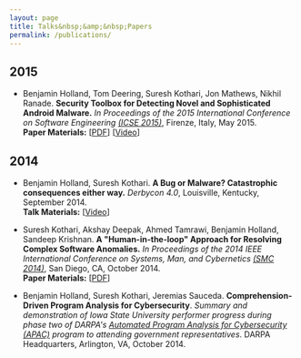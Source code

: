 ```yaml
---
layout: page
title: Talks&nbsp;&amp;&nbsp;Papers
permalink: /publications/
---
```


## 2015

- Benjamin Holland, Tom Deering, Suresh Kothari, Jon Mathews, Nikhil Ranade. **Security Toolbox for Detecting Novel and Sophisticated Android Malware.** *In Proceedings of the 2015 International Conference on Software Engineering [(ICSE 2015)](http://2015.icse-conferences.org/)*, Firenze, Italy, May 2015.<br/>
**Paper Materials:** [[PDF](../papers/Security_Toolbox_for_Detecting_Novel_and_Sophisticated_Android_Malware.pdf)]&nbsp;[[Video](https://www.youtube.com/watch?v=WhcoAX3HiNU)]

## 2014

- Benjamin Holland, Suresh Kothari. **A Bug or Malware? Catastrophic consequences either way.** *Derbycon 4.0*, Louisville, Kentucky, September 2014.<br/>
**Talk Materials:** [[Video](https://www.youtube.com/watch?v=3J4D7YJ1IE4)]

- Suresh Kothari, Akshay Deepak, Ahmed Tamrawi, Benjamin Holland, Sandeep Krishnan. **A "Human-in-the-loop" Approach for Resolving Complex Software Anomalies.** *In Proceedings of the 2014 IEEE International Conference on Systems, Man, and Cybernetics [(SMC 2014)](http://smc2014.org/)*, San Diego, CA, October 2014.<br/>
**Paper Materials:** [[PDF](../papers/A_Human-in-the-loop_Approach_for_Resolving_Complex_Software_Anomalies.pdf)]

- Benjamin Holland, Suresh Kothari, Jeremias Sauceda.  **Comprehension-Driven Program Analysis for Cybersecurity**. *Summary and demonstration of Iowa State University performer progress during phase two of DARPA's [Automated Program Analysis for Cybersecurity (APAC)](http://www.darpa.mil/program/automated-program-analysis-for-cybersecurity) program to attending government representatives*. DARPA Headquarters, Arlington, VA, October 2014.